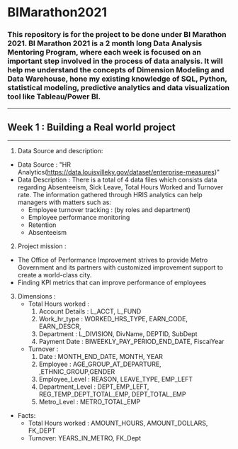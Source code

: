# BIMarathon2021
### This repository is for the project to be done under BI Marathon 2021. BI Marathon 2021 is a 2 month long Data Analysis Mentoring Program, where each week is focused on an important step involved in the process of data analysis. It will help me understand the concepts of Dimension Modeling and Data Warehouse, hone my existing knowledge of SQL, Python, statistical modeling, predictive analytics and data visualization tool like Tableau/Power BI.
----------------------
## Week 1 : Building a Real world project
----------------------
1. Data Source and description:
* Data Source : "HR Analytics(https://data.louisvilleky.gov/dataset/enterprise-measures)"
* Data Description : There is a total of 4 data files which consists data regarding Absenteeism, Sick Leave, Total Hours Worked and Turnover rate. The information gathered through HRIS analytics can help managers with matters such as:
     * Employee turnover tracking : (by roles and department)
     * Employee performance monitoring 
     * Retention
     * Absenteeism
2. Project mission : 
* The Office of Performance Improvement strives to provide Metro Government and its partners with customized improvement support to create a world-class city.
* Finding KPI metrics that can improve performance of employees
3. Dimensions : 
   * Total Hours worked : 
      1. Account Details : L_ACCT, L_FUND
      2. Work_hr_type : WORKED_HRS_TYPE, EARN_CODE, EARN_DESCR, 
      3. Department : L_DIVISION, DivName, DEPTID, SubDept
      4. Payment Date : BIWEEKLY_PAY_PERIOD_END_DATE, FiscalYear
   * Turnover :
      1. Date : MONTH_END_DATE, MONTH, YEAR
      2. Employee : AGE_GROUP_AT_DEPARTURE, ,ETHNIC_GROUP,GENDER
      3. Employee_Level : REASON, LEAVE_TYPE, EMP_LEFT
      4. Department_Level : DEPT_EMP_LEFT, REG_TEMP_DEPT_TOTAL_EMP, DEPT_TOTAL_EMP
      5. Metro_Level : METRO_TOTAL_EMP
* Facts: 
  * Total Hours worked : AMOUNT_HOURS, AMOUNT_DOLLARS, FK_DEPT
  * Turnover: YEARS_IN_METRO, FK_Dept
